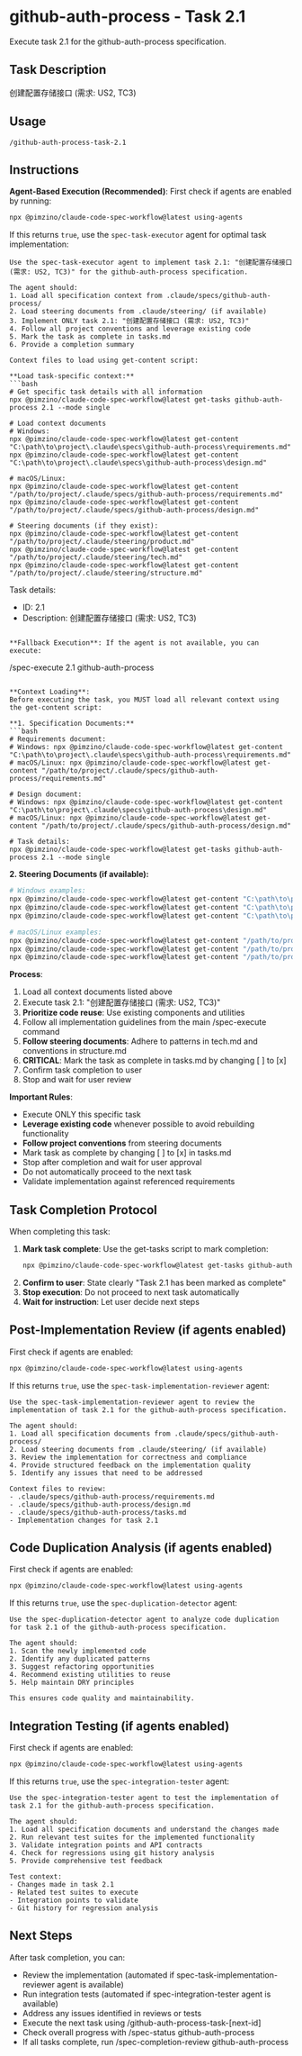 # github-auth-process - Task 2.1

Execute task 2.1 for the github-auth-process specification.

## Task Description
创建配置存储接口 (需求: US2, TC3)

## Usage
```
/github-auth-process-task-2.1
```

## Instructions

**Agent-Based Execution (Recommended)**: First check if agents are enabled by running:

```bash
npx @pimzino/claude-code-spec-workflow@latest using-agents
```

If this returns `true`, use the `spec-task-executor` agent for optimal task implementation:

```
Use the spec-task-executor agent to implement task 2.1: "创建配置存储接口 (需求: US2, TC3)" for the github-auth-process specification.

The agent should:
1. Load all specification context from .claude/specs/github-auth-process/
2. Load steering documents from .claude/steering/ (if available)
3. Implement ONLY task 2.1: "创建配置存储接口 (需求: US2, TC3)"
4. Follow all project conventions and leverage existing code
5. Mark the task as complete in tasks.md
6. Provide a completion summary

Context files to load using get-content script:

**Load task-specific context:**
```bash
# Get specific task details with all information
npx @pimzino/claude-code-spec-workflow@latest get-tasks github-auth-process 2.1 --mode single

# Load context documents
# Windows:
npx @pimzino/claude-code-spec-workflow@latest get-content "C:\path\to\project\.claude\specs\github-auth-process\requirements.md"
npx @pimzino/claude-code-spec-workflow@latest get-content "C:\path\to\project\.claude\specs\github-auth-process\design.md"

# macOS/Linux:
npx @pimzino/claude-code-spec-workflow@latest get-content "/path/to/project/.claude/specs/github-auth-process/requirements.md"
npx @pimzino/claude-code-spec-workflow@latest get-content "/path/to/project/.claude/specs/github-auth-process/design.md"

# Steering documents (if they exist):
npx @pimzino/claude-code-spec-workflow@latest get-content "/path/to/project/.claude/steering/product.md"
npx @pimzino/claude-code-spec-workflow@latest get-content "/path/to/project/.claude/steering/tech.md"
npx @pimzino/claude-code-spec-workflow@latest get-content "/path/to/project/.claude/steering/structure.md"
```

Task details:
- ID: 2.1
- Description: 创建配置存储接口 (需求: US2, TC3)
```

**Fallback Execution**: If the agent is not available, you can execute:
```
/spec-execute 2.1 github-auth-process
```

**Context Loading**:
Before executing the task, you MUST load all relevant context using the get-content script:

**1. Specification Documents:**
```bash
# Requirements document:
# Windows: npx @pimzino/claude-code-spec-workflow@latest get-content "C:\path\to\project\.claude\specs\github-auth-process\requirements.md"
# macOS/Linux: npx @pimzino/claude-code-spec-workflow@latest get-content "/path/to/project/.claude/specs/github-auth-process/requirements.md"

# Design document:
# Windows: npx @pimzino/claude-code-spec-workflow@latest get-content "C:\path\to\project\.claude\specs\github-auth-process\design.md"
# macOS/Linux: npx @pimzino/claude-code-spec-workflow@latest get-content "/path/to/project/.claude/specs/github-auth-process/design.md"

# Task details:
npx @pimzino/claude-code-spec-workflow@latest get-tasks github-auth-process 2.1 --mode single
```

**2. Steering Documents (if available):**
```bash
# Windows examples:
npx @pimzino/claude-code-spec-workflow@latest get-content "C:\path\to\project\.claude\steering\product.md"
npx @pimzino/claude-code-spec-workflow@latest get-content "C:\path\to\project\.claude\steering\tech.md"
npx @pimzino/claude-code-spec-workflow@latest get-content "C:\path\to\project\.claude\steering\structure.md"

# macOS/Linux examples:
npx @pimzino/claude-code-spec-workflow@latest get-content "/path/to/project/.claude/steering/product.md"
npx @pimzino/claude-code-spec-workflow@latest get-content "/path/to/project/.claude/steering/tech.md"
npx @pimzino/claude-code-spec-workflow@latest get-content "/path/to/project/.claude/steering/structure.md"
```

**Process**:
1. Load all context documents listed above
2. Execute task 2.1: "创建配置存储接口 (需求: US2, TC3)"
3. **Prioritize code reuse**: Use existing components and utilities
4. Follow all implementation guidelines from the main /spec-execute command
5. **Follow steering documents**: Adhere to patterns in tech.md and conventions in structure.md
6. **CRITICAL**: Mark the task as complete in tasks.md by changing [ ] to [x]
7. Confirm task completion to user
8. Stop and wait for user review

**Important Rules**:
- Execute ONLY this specific task
- **Leverage existing code** whenever possible to avoid rebuilding functionality
- **Follow project conventions** from steering documents
- Mark task as complete by changing [ ] to [x] in tasks.md
- Stop after completion and wait for user approval
- Do not automatically proceed to the next task
- Validate implementation against referenced requirements

## Task Completion Protocol
When completing this task:
1. **Mark task complete**: Use the get-tasks script to mark completion:
   ```bash
   npx @pimzino/claude-code-spec-workflow@latest get-tasks github-auth-process 2.1 --mode complete
   ```
2. **Confirm to user**: State clearly "Task 2.1 has been marked as complete"
3. **Stop execution**: Do not proceed to next task automatically
4. **Wait for instruction**: Let user decide next steps

## Post-Implementation Review (if agents enabled)
First check if agents are enabled:
```bash
npx @pimzino/claude-code-spec-workflow@latest using-agents
```

If this returns `true`, use the `spec-task-implementation-reviewer` agent:

```
Use the spec-task-implementation-reviewer agent to review the implementation of task 2.1 for the github-auth-process specification.

The agent should:
1. Load all specification documents from .claude/specs/github-auth-process/
2. Load steering documents from .claude/steering/ (if available)
3. Review the implementation for correctness and compliance
4. Provide structured feedback on the implementation quality
5. Identify any issues that need to be addressed

Context files to review:
- .claude/specs/github-auth-process/requirements.md
- .claude/specs/github-auth-process/design.md
- .claude/specs/github-auth-process/tasks.md
- Implementation changes for task 2.1
```

## Code Duplication Analysis (if agents enabled)
First check if agents are enabled:
```bash
npx @pimzino/claude-code-spec-workflow@latest using-agents
```

If this returns `true`, use the `spec-duplication-detector` agent:

```
Use the spec-duplication-detector agent to analyze code duplication for task 2.1 of the github-auth-process specification.

The agent should:
1. Scan the newly implemented code
2. Identify any duplicated patterns
3. Suggest refactoring opportunities
4. Recommend existing utilities to reuse
5. Help maintain DRY principles

This ensures code quality and maintainability.
```

## Integration Testing (if agents enabled)
First check if agents are enabled:
```bash
npx @pimzino/claude-code-spec-workflow@latest using-agents
```

If this returns `true`, use the `spec-integration-tester` agent:

```
Use the spec-integration-tester agent to test the implementation of task 2.1 for the github-auth-process specification.

The agent should:
1. Load all specification documents and understand the changes made
2. Run relevant test suites for the implemented functionality
3. Validate integration points and API contracts
4. Check for regressions using git history analysis
5. Provide comprehensive test feedback

Test context:
- Changes made in task 2.1
- Related test suites to execute
- Integration points to validate
- Git history for regression analysis
```

## Next Steps
After task completion, you can:
- Review the implementation (automated if spec-task-implementation-reviewer agent is available)
- Run integration tests (automated if spec-integration-tester agent is available)
- Address any issues identified in reviews or tests
- Execute the next task using /github-auth-process-task-[next-id]
- Check overall progress with /spec-status github-auth-process
- If all tasks complete, run /spec-completion-review github-auth-process
